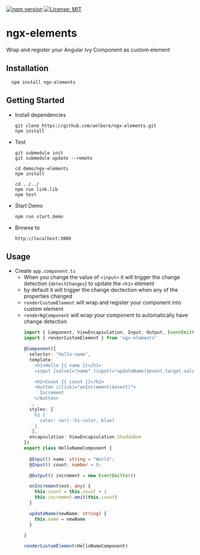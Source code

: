 [![npm version](https://badge.fury.io/js/ngx-elements.svg)](https://www.npmjs.com/package/ngx-elements)
[![License: MIT](https://img.shields.io/badge/license-MIT-blue.svg)](https://opensource.org/licenses/MIT)

# ngx-elements
Wrap and register your Angular Ivy Component as custom element

Installation
------------
  ```
    npm install ngx-elements
  ```

Getting Started
------------
* Install dependencies
  ```
  git clone https://github.com/aelbore/ngx-elements.git
  npm install
  ```
* Test
  ```
  git submodule init
  git submodule update --remote
  
  cd demo/ngx-elements
  npm install

  cd ../../
  npm run link.lib
  npm test
  ```

* Start Demo
  ```
  npm run start.demo
  ```
* Browse to
  ```
  http://localhost:3000
  ```

Usage
-----
* Create `app.component.ts`
  - When you change the value of `<input>` it will trigger the change detection (`detectChanges`) to update the `<h1>` element
  - by default it will trigger the change dectection when any of the properties changed
  - `renderCustomElement` will wrap and register your component into custom element
  - `renderNgComponent` will wrap your component to automatically have change detection
    ```typescript
    import { Component, ViewEncapsulation, Input, Output, EventEmitter } from "@angular/core";
    import { renderCustomElement } from 'ngx-elements'

    @Component({
      selector: "hello-name",
      template: `
        <h1>Hello {{ name }}</h1>
        <input [value]="name" (input)="updateName($event.target.value)" />

        <h2>Count {{ count }}</h2>
        <button (click)="onIncrement($event)">
          Increment
        </button>
      `,
      styles: [`
        h1 {
          color: var(--h1-color, blue)
        }
      `],
      encapsulation: ViewEncapsulation.ShadowDom
    })
    export class HelloNameComponent {
      
      @Input() name: string = "World";
      @Input() count: number = 0;

      @Output() increment = new EventEmitter()

      onIncrement(evt: any) {
        this.count = this.count + 1
        this.increment.emit(this.count)
      }

      updateName(newName: string) {
        this.name = newName
      }

    }

    renderCustomElement(HelloNameComponent)
    ```




